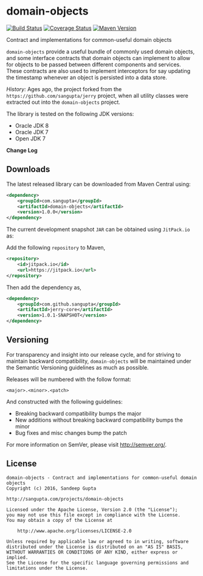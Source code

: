 domain-objects
==============

[![Build Status](https://travis-ci.org/sangupta/domain-objects.svg?branch=master)](https://travis-ci.org/sangupta/domain-objects)
[![Coverage Status](https://coveralls.io/repos/sangupta/domain-objects/badge.png)](https://coveralls.io/r/sangupta/domain-objects)
[![Maven Version](https://maven-badges.herokuapp.com/maven-central/com.sangupta/domain-objects/badge.svg)](https://maven-badges.herokuapp.com/maven-central/com.sangupta/domain-objects)


Contract and implementations for common-useful domain objects

`domain-objects` provide a useful bundle of commonly used domain objects, and some
interface contracts that domain objects can implement to allow for objects to be passed
between different components and services. These contracts are also used to implement
interceptors for say updating the timestamp whenever an object is persisted into a data
store.

_History:_ Ages ago, the project forked from the `https://github.com/sangupta/jerry` project, when all utility classes were extracted
out into the `domain-objects` project.

The library is tested on the following JDK versions:

* Oracle JDK 8
* Oracle JDK 7
* Open JDK 7

**Change Log**

Downloads
---------

The latest released library can be downloaded from Maven Central using:

```xml
<dependency>
    <groupId>com.sangupta</groupId>
    <artifactId>domain-objects</artifactId>
    <version>1.0.0</version>
</dependency>
```

The current development snapshot `JAR` can be obtained using `JitPack.io` as:

Add the following `repository` to Maven,

```xml
<repository>
	<id>jitpack.io</id>
	<url>https://jitpack.io</url>
</repository>
```

Then add the dependency as,

```xml
<dependency>
    <groupId>com.github.sangupta</groupId>
    <artifactId>jerry-core</artifactId>
    <version>1.0.1-SNAPSHOT</version>
</dependency>
```

Versioning
----------

For transparency and insight into our release cycle, and for striving to maintain backward compatibility, 
`domain-objects` will be maintained under the Semantic Versioning guidelines as much as possible.

Releases will be numbered with the follow format:

`<major>.<minor>.<patch>`

And constructed with the following guidelines:

* Breaking backward compatibility bumps the major
* New additions without breaking backward compatibility bumps the minor
* Bug fixes and misc changes bump the patch

For more information on SemVer, please visit http://semver.org/.

License
-------
	
```
domain-objects - Contract and implementations for common-useful domain objects
Copyright (c) 2016, Sandeep Gupta

http://sangupta.com/projects/domain-objects

Licensed under the Apache License, Version 2.0 (the "License");
you may not use this file except in compliance with the License.
You may obtain a copy of the License at

	http://www.apache.org/licenses/LICENSE-2.0

Unless required by applicable law or agreed to in writing, software
distributed under the License is distributed on an "AS IS" BASIS,
WITHOUT WARRANTIES OR CONDITIONS OF ANY KIND, either express or implied.
See the License for the specific language governing permissions and
limitations under the License.
```
